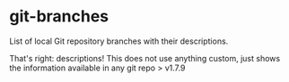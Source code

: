 # git-branches

List of local Git repository branches with their descriptions.

That's right: descriptions! This does not use anything custom, just
shows the information available in any git repo > v1.7.9
